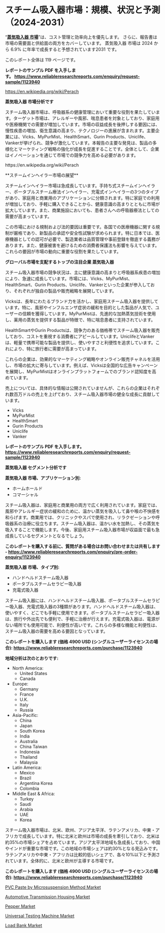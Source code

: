 <p><h1>スチーム吸入器市場：規模、状況と予測（2024-2031）</h1></p><p>&ldquo;<strong><a href="https://www.reliableresearchreports.com/steam-inhalers-r1123940?utm_campaign=107&utm_medium=9&utm_source=Github&utm_content=ia&utm_term=18112024&utm_id=steam-inhalers">蒸気吸入器 市場</a></strong>&rdquo;は、コスト管理と効率向上を優先します。 さらに、報告書は市場の需要面と供給面の両方をカバーしています。 蒸気吸入器 市場は 2024 から 6.9% に年率で成長すると予想されています2031 です。</p>
<p>このレポート全体は 119 ページです。</p>
<p><strong>レポートのサンプル PDF を入手します。&nbsp;<a href="https://www.reliableresearchreports.com/enquiry/request-sample/1123940?utm_campaign=107&utm_medium=9&utm_source=Github&utm_content=ia&utm_term=18112024&utm_id=steam-inhalers">https://www.reliableresearchreports.com/enquiry/request-sample/1123940</a></strong></p>
<p><a href="https://en.wikipedia.org/wiki/Perach?utm_campaign=107&utm_medium=9&utm_source=Github&utm_content=ia&utm_term=18112024&utm_id=steam-inhalers">https://en.wikipedia.org/wiki/Perach</a></p>
<p><strong>蒸気吸入器 市場分析です</strong></p>
<p><p>スチーム吸入器市場は、呼吸器系の健康管理において重要な役割を果たしています。ターゲット市場は、アレルギーや風邪、喘息患者を対象としており、家庭用や医療機関での需要が増加しています。市場の収益成長を後押しする要因には、慢性疾患の増加、衛生意識の高まり、テクノロジーの進展が含まれます。主要企業には、Vicks、MyPurMist、HealthSmart、Gurin Products、Uniclife、Vankerが挙げられ、競争が激化しています。本報告の主要な発見は、製品の多様化とマーケティング戦略の強化が成長を促進することです。全体として、企業はイノベーションを通じて市場での競争力を高める必要があります。</p></p>
<p>https://en.wikipedia.org/wiki/Perach</p>
<p><p>**スチームインヘイラー市場の展望**</p><p>スチームインヘイラー市場は急成長しています。手持ち式スチームインヘイラー、ポータブルスチーム療法インヘイラー、充電式インヘイラーの3つのタイプがあり、家庭用と商業用のアプリケーションに分類されます。特に家庭での利用が増加しており、手軽に購入できることから、健康意識の高まりとともに市場が拡大しています。また、商業施設においても、患者さんへの呼吸器療法としての需要が高まっています。</p><p>この市場における規制および法的要因は重要です。各国での医療機器に関する規制が厳格であり、新製品の承認や安全性試験が求められます。特に日本では、医療機器としての認可が必要で、製造業者は品質管理や事前登録を徹底する義務があります。また、健康被害を避けるための消費者保護法も影響を与えています。これらの要因が市場の動向に重要な役割を果たしています。</p></p>
<p><strong>グローバル市場を支配するトップの注目企業 蒸気吸入器</strong></p>
<p><p>スチーム吸入器市場の競争状況は、主に健康意識の高まりと呼吸器系疾患の増加により、急速に成長しています。市場には、Vicks、MyPurMist、HealthSmart、Gurin Products、Uniclife、Vankerといった企業が参入しており、それぞれが独自の製品や販売戦略を展開しています。</p><p>Vicksは、長年にわたるブランド力を活かし、家庭用スチーム吸入器を提供しています。特に、風邪やインフルエンザ症状の緩和を目的とした製品が人気で、ユーザーの信頼を獲得しています。MyPurMistは、先進的な加熱蒸気技術を使用し、薬用の蒸気を提供する製品が特徴で、特に喘息患者に支持されています。</p><p>HealthSmartやGurin Productsは、競争力のある価格帯でスチーム吸入器を販売しており、コストを重視する消費者にアピールしています。UniclifeとVankerは、軽量で携帯可能な製品を提供し、使いやすさと利便性を追求しています。これにより、特に旅行者に需要が高まっています。</p><p>これらの企業は、効果的なマーケティング戦略やオンライン販売チャネルを活用し、市場の拡大に寄与しています。例えば、Vicksは全国的な広告キャンペーンを展開し、MyPurMistはオンラインプラットフォームでのブランド認知度を高めています。</p><p>売上については、具体的な情報は公開されていませんが、これらの企業はそれぞれ数百万ドルの売上を上げており、スチーム吸入器市場の健全な成長に貢献しています。</p></p>
<p><ul><li>Vicks</li><li>MyPurMist</li><li>HealthSmart</li><li>Gurin Products</li><li>Uniclife</li><li>Vanker</li></ul></p>
<p><strong>レポートのサンプル PDF を入手します。 <a href="https://www.reliableresearchreports.com/enquiry/request-sample/1123940?utm_campaign=107&utm_medium=9&utm_source=Github&utm_content=ia&utm_term=18112024&utm_id=steam-inhalers">https://www.reliableresearchreports.com/enquiry/request-sample/1123940</a></strong></p>
<p><strong>蒸気吸入器 セグメント分析です</strong></p>
<p><strong>蒸気吸入器 市場、アプリケーション別:</strong></p>
<p><ul><li>ホームホールド</li><li>コマーシャル</li></ul></p>
<p><p>スチーム吸入器は、家庭用と商業用の両方で広く利用されています。家庭では、風邪やアレルギー症状の緩和のために、温かい蒸気を吸入して鼻や喉の不快感を和らげます。商業用では、クリニックやスパで使用され、リラクゼーションや呼吸器系の治療に役立ちます。スチーム吸入器は、温かい水を加熱し、その蒸気を吸入することで機能します。今後、家庭用スチーム吸入器市場が収益面で最も急成長しているセグメントとなるでしょう。</p></p>
<p><strong>このレポートを購入する前に、質問がある場合はお問い合わせまたは共有します - <a href="https://www.reliableresearchreports.com/enquiry/pre-order-enquiry/1123940?utm_campaign=107&utm_medium=9&utm_source=Github&utm_content=ia&utm_term=18112024&utm_id=steam-inhalers">https://www.reliableresearchreports.com/enquiry/pre-order-enquiry/1123940</a></strong></p>
<p><strong>蒸気吸入器 市場、タイプ別:</strong></p>
<p><ul><li>ハンドヘルドスチーム吸入器</li><li>ポータブルスチームセラピー吸入器</li><li>充電式吸入器</li></ul></p>
<p><p>スチーム吸入器には、ハンドヘルドスチーム吸入器、ポータブルスチームセラピー吸入器、充電式吸入器の3種類があります。ハンドヘルドスチーム吸入器は、使いやすく、どこでも手軽に使用できます。ポータブルスチームセラピー吸入器は、旅行や外出先でも便利で、手軽に治療が行えます。充電式吸入器は、電源がない場所でも使用可能で、利便性が高いです。これらの多様な機能と利便性は、スチーム吸入器の需要を高める要因となっています。</p></p>
<p><strong>このレポートを購入します (価格 4900 USD (シングルユーザーライセンスの場合): <a href="https://www.reliableresearchreports.com/purchase/1123940?utm_campaign=107&utm_medium=9&utm_source=Github&utm_content=ia&utm_term=18112024&utm_id=steam-inhalers">https://www.reliableresearchreports.com/purchase/1123940</a></strong></p>
<p><strong>地域分析は次のとおりです:</strong></p>
<p><ul>
    <li>
        North America:
        <ul>
            <li>United States</li>
            <li>Canada</li>
        </ul>
    </li>
    <li>
        Europe:
        <ul>
            <li>Germany</li>
            <li>France</li>
            <li>U.K.</li>
            <li>Italy</li>
            <li>Russia</li>
        </ul>
    </li>
    <li>
        Asia-Pacific:
        <ul>
            <li>China</li>
            <li>Japan</li>
            <li>South Korea</li>
            <li>India</li>
            <li>Australia</li>
            <li>China Taiwan</li>
            <li>Indonesia</li>
            <li>Thailand</li>
            <li>Malaysia</li>
        </ul>
    </li>
    <li>
        Latin America:
        <ul>
            <li>Mexico</li>
            <li>Brazil</li>
            <li>Argentina Korea</li>
            <li>Colombia</li>
        </ul>
    </li>
    <li>
        Middle East & Africa:
        <ul>
            <li>Turkey</li>
            <li>Saudi</li>
            <li>Arabia</li>
            <li>UAE</li>
            <li>Korea</li>
        </ul>
    </li>
    </ul></p>
<p><p>スチーム吸入器市場は、北米、欧州、アジア太平洋、ラテンアメリカ、中東・アフリカで成長しています。特に北米と欧州は市場の成長を牽引しており、北米は約35%の市場シェアを占めています。アジア太平洋地域も急成長しており、中国やインドが重要な市場です。この地域の市場シェアは約30%となる見込みです。ラテンアメリカや中東・アフリカは比較的低いシェアで、各々10%以下と予測されています。全体的に、北米と欧州が主導する市場です。</p></p>
<p><strong>このレポートを購入します (価格 4900 USD (シングルユーザーライセンスの場合): <a href="https://www.reliableresearchreports.com/purchase/1123940?utm_campaign=107&utm_medium=9&utm_source=Github&utm_content=ia&utm_term=18112024&utm_id=steam-inhalers">https://www.reliableresearchreports.com/purchase/1123940</a></strong></p>
<p><p><a href="https://github.com/NasrinKhan99/Market-Research-Report-List-1/blob/main/pvc-paste-by-microsuspension-method-market.md?utm_campaign=107&utm_medium=9&utm_source=Github&utm_content=ia&utm_term=18112024&utm_id=steam-inhalers">PVC Paste by Microsuspension Method Market</a></p><p><a href="https://github.com/arionmp/Market-Research-Report-List-5/blob/main/automotive-transmission-housing-market.md?utm_campaign=107&utm_medium=9&utm_source=Github&utm_content=ia&utm_term=18112024&utm_id=steam-inhalers">Automotive Transmission Housing Market</a></p><p><a href="https://issuu.com/reportprime-2/docs/pepper-market-size-2030.pptx_01b79e5d013292?utm_campaign=107&utm_medium=9&utm_source=Github&utm_content=ia&utm_term=18112024&utm_id=steam-inhalers">Pepper Market</a></p><p><a href="https://www.linkedin.com/pulse/consumer-behavior-shifts-universal-testing-machine-market-demand-cn7jf?utm_campaign=107&utm_medium=9&utm_source=Github&utm_content=ia&utm_term=18112024&utm_id=steam-inhalers">Universal Testing Machine Market</a></p><p><a href="https://www.linkedin.com/pulse/emerging-technologies-reshaping-load-bank-market-impact-ordkf?utm_campaign=107&utm_medium=9&utm_source=Github&utm_content=ia&utm_term=18112024&utm_id=steam-inhalers">Load Bank Market</a></p></p>